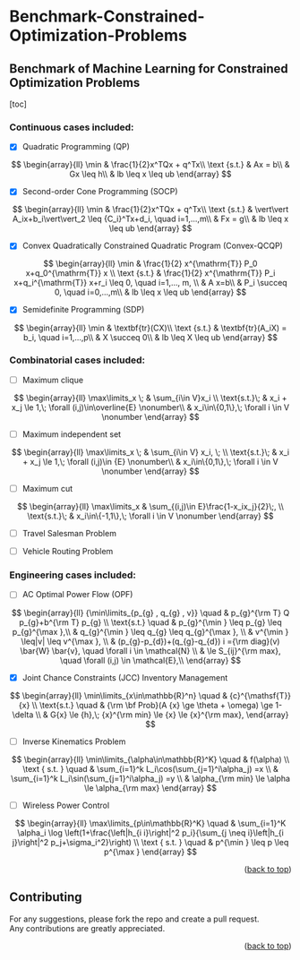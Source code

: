 # Benchmark-Constrained-Optimization-Problems 

## Benchmark of Machine Learning for Constrained Optimization Problems
[toc]




### Continuous cases included:

- [x] Quadratic Programming (QP)
   
$$
\begin{array}{ll}
\min & \frac{1}{2}x^TQx + q^Tx\\
\text {s.t.} & Ax = b\\
& Gx \leq h\\
& lb \leq x \leq ub
\end{array}
$$


- [x] Second-order Cone Programming (SOCP)

$$
\begin{array}{ll}
\min  & \frac{1}{2}x^TQx + q^Tx\\
\text {s.t.} & \vert\vert A_ix+b_i\vert\vert_2 \leq {C_i}^Tx+d_i, \quad i=1,...,m\\
& Fx = g\\
& lb \leq x \leq ub
\end{array}
$$

- [x] Convex Quadratically Constrained Quadratic Program (Convex-QCQP)

$$
\begin{array}{ll}
\min  & \frac{1}{2} x^{\mathrm{T}} P_0 x+q_0^{\mathrm{T}} x \\
\text {s.t.} & \frac{1}{2} x^{\mathrm{T}} P_i x+q_i^{\mathrm{T}} x+r_i \leq 0, \quad i=1,..., m, \\
& A x=b\\
& P_i \succeq 0, \quad i=0,...,m\\
& lb \leq x \leq ub
\end{array}
$$

- [x] Semidefinite Programming (SDP)

$$
\begin{array}{ll}
\min  & \textbf{tr}(CX)\\
\text {s.t.} & \textbf{tr}(A_iX) = b_i, \quad i=1,...,p\\
& X \succeq 0\\
& lb \leq X \leq ub
\end{array}
$$



### Combinatorial cases included:

- [ ] Maximum clique

$$
\begin{array}{ll}
\max\limits_x \; & \sum_{i\in V}x_i \\
   \text{s.t.}\;  & x_i + x_j \le 1,\; \forall (i,j)\in\overline{E}   \nonumber\\
                  &  x_i\in\{0,1\},\; \forall i \in V  \nonumber 
\end{array}
$$

- [ ] Maximum independent set

$$
\begin{array}{ll}
\max\limits_x \;  & \sum_{i\in V} x_i, \; \\
    \text{s.t.}\; & x_i + x_j \le 1,\; \forall (i,j)\in {E}  \nonumber\\
                  & x_i\in\{0,1\},\; \forall i \in V  \nonumber 
\end{array}
$$

- [ ] Maximum  cut
  
$$
\begin{array}{ll}
\max\limits_x & \sum_{(i,j)\in E}\frac{1-x_ix_j}{2}\;, \\
   \text{s.t.}\;  & x_i\in\{-1,1\},\; \forall i \in V \nonumber
\end{array}
$$

- [ ] Travel Salesman Problem
- [ ] Vehicle Routing Problem




### Engineering cases included:

- [ ] AC Optimal Power Flow (OPF)

$$
\begin{array}{ll}
    {\min\limits_{p_{g} , q_{g} , v}} \quad & p_{g}^{\rm T} Q p_{g}+b^{\rm T} p_{g} \\
     \text{s.t.} \quad & p_{g}^{\min } \leq p_{g} \leq p_{g}^{\max },\\
    & q_{g}^{\min } \leq q_{g} \leq q_{g}^{\max }, \\
    & v^{\min } \leq|v| \leq v^{\max }, \\
   & (p_{g}-p_{d})+(q_{g}-q_{d}) i ={\rm diag}(v) \bar{W} \bar{v}, \quad \forall i \in \mathcal{N} \\
   &  \le S_{ij}^{\rm max}, \quad \forall (i,j) \in \mathcal{E},\\
\end{array}
$$


- [x] Joint Chance Constraints (JCC) Inventory Management

$$
\begin{array}{ll}
  \min\limits_{x\in\mathbb{R}^n} \quad & {c}^{\mathsf{T}} {x} \\ 
     \text{s.t.} \quad & {\rm \bf Prob}(A {x} \ge \theta + \omega) \ge 1- \delta \\
    & G{x} \le {h},\;  {x}^{\rm min} \le {x} \le {x}^{\rm max},
\end{array}
$$



- [ ] Inverse Kinematics Problem

$$
\begin{array}{ll}
\min\limits_{\alpha\in\mathbb{R}^K} \quad & f(\alpha) \\
\text { s.t. } \quad & \sum_{i=1}^k L_i\cos(\sum_{j=1}^i\alpha_j) =x   \\
                      & \sum_{i=1}^k L_i\sin(\sum_{j=1}^i\alpha_j) =y   \\
                      &  \alpha_{\rm min} \le \alpha \le \alpha_{\rm max}
\end{array}
$$

- [ ] Wireless Power Control

$$
\begin{array}{ll}
\max\limits_{p\in\mathbb{R}^K} \quad & \sum_{i=1}^K \alpha_i \log \left(1+\frac{\left|h_{i i}\right|^2 p_i}{\sum_{j \neq i}\left|h_{i j}\right|^2 p_j+\sigma_i^2}\right) \\
\text { s.t. } \quad & p^{\min } \leq p \leq p^{\max } 
\end{array}
$$

<p align="right">(<a href="#readme-top">back to top</a>)</p>






## Contributing
For any suggestions, please fork the repo and create a pull request.<br>
Any contributions are greatly appreciated.

<p align="right">(<a href="#readme-top">back to top</a>)</p>

